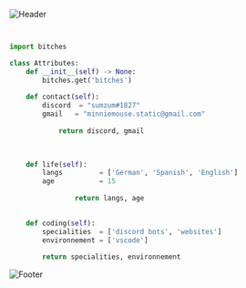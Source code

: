 ![Header](https://raw.githubusercontent.com/sumzum/image-storage/main/sumzum/header.png)

<p href="https://discord.gg/DPkuunh6XN" align="center">
    <img alt="" src=https://lanyard.cnrad.dev/api/764866288622633020/>
</p>

```python

import bitches

class Attributes:
	def __init__(self) -> None:
		bitches.get('bitches')
		
	def contact(self):
	    discord  = "sumzum#1827"
	    gmail   = "minniemouse.static@gmail.com"
	    
	        return discord, gmail

	
	
	def life(self):
		langs         = ['German', 'Spanish', 'English']
		age           = 15
		
                return langs, age
		 

	def coding(self):
		specialities  = ['discord bots', 'websites']
		environnement = ['vscode']
		
		return specialities, environnement
```

![Footer](https://raw.githubusercontent.com/sumzum/image-storage/main/sumzum/footer.png)
